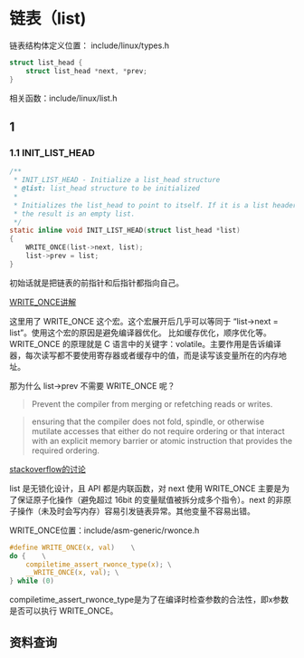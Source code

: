 # 链表（list)

链表结构体定义位置： include/linux/types.h

```c
struct list_head {
    struct list_head *next, *prev;
}
```

相关函数：include/linux/list.h



## 1

### 1.1 INIT_LIST_HEAD

```c
/**
 * INIT_LIST_HEAD - Initialize a list_head structure
 * @list: list_head structure to be initialized
 *
 * Initializes the list_head to point to itself. If it is a list header,
 * the result is an empty list.
 */
static inline void INIT_LIST_HEAD(struct list_head *list)
{
    WRITE_ONCE(list->next, list);
    list->prev = list;
}
```

初始话就是把链表的前指针和后指针都指向自己。

[WRITE_ONCE讲解](https://zhuanlan.zhihu.com/p/463861185)

这里用了 WRITE_ONCE 这个宏。这个宏展开后几乎可以等同于 “list->next = list”。使用这个宏的原因是避免编译器优化。 比如缓存优化，顺序优化等。WRITE_ONCE 的原理就是 C 语言中的关键字：volatile。主要作用是告诉编译器，每次读写都不要使用寄存器或者缓存中的值，而是读写该变量所在的内存地址。

那为什么 list->prev 不需要 WRITE_ONCE 呢？

>   Prevent the compiler from merging or refetching reads or writes.

>   ensuring that the compiler does not fold, spindle, or otherwise mutilate accesses that either do not require ordering or that interact with an explicit memory barrier or atomic instruction that provides the required ordering.

[stackoverflow的讨论](https://stackoverflow.com/questions/34988277/write-once-in-linux-kernel-lists)

list 是无锁化设计，且 API 都是内联函数，对 next 使用 WRITE_ONCE 主要是为了保证原子化操作（避免超过 16bit 的变量赋值被拆分成多个指令）。next 的非原子操作（未及时会写内存）容易引发链表异常。其他变量不容易出错。

WRITE_ONCE位置：include/asm-generic/rwonce.h

```c
#define WRITE_ONCE(x, val)    \
do {	\
	compiletime_assert_rwonce_type(x); \
	__WRITE_ONCE(x, val); \
} while (0)
```

compiletime_assert_rwonce_type是为了在编译时检查参数的合法性，即x参数是否可以执行 WRITE_ONCE。












## 资料查询

